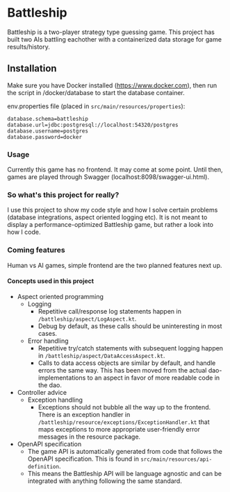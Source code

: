 # Battleship

Battleship is a two-player strategy type guessing game. This project has built two AIs battling eachother with a containerized data storage for game results/history.

## Installation

Make sure you have Docker installed (https://www.docker.com), then run the script in /docker/database to start the database container. 

env.properties file (placed in `src/main/resources/properties`):
````properties
database.schema=battleship
database.url=jdbc:postgresql://localhost:54320/postgres
database.username=postgres
database.password=docker
````


### Usage

Currently this game has no frontend. It may come at some point. Until then, games are played through Swagger (localhost:8098/swagger-ui.html).

### So what's this project for really?

I use this project to show my code style and how I solve certain problems (database integrations, aspect oriented logging etc). It is not meant to display a performance-optimized Battleship game, but rather a look into how I code.

### Coming features

Human vs AI games, simple frontend are the two planned features next up.

#### Concepts used in this project

* Aspect oriented programming
    * Logging
        * Repetitive call/response log statements happen in `/battleship/aspect/LogAspect.kt`.
        * Debug by default, as these calls should be uninteresting in most cases.
    * Error handling
        * Repetitive try/catch statements with subsequent logging happen in `/battleship/aspect/DataAccessAspect.kt`.
        * Calls to data access objects are similar by default, and handle errors the same way. This has been moved from the
          actual dao-implementations to an aspect in favor of more readable code in the dao.
* Controller advice
    * Exception handling
        * Exceptions should not bubble all the way up to the frontend. There is an exception handler
          in `/battleship/resource/exceptions/ExceptionHandler.kt` that maps exceptions to more appropriate user-friendly error messages in the resource package.
* OpenAPI specification
    * The game API is automatically generated from code that follows the OpenAPI specification.
      This is found in `src/main/resources/api-definition`. 
    * This means the Battleship API will be language agnostic and can be integrated with anything following the same standard.
